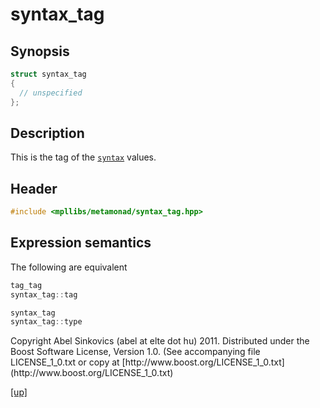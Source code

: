 # syntax_tag

## Synopsis

```cpp
struct syntax_tag
{
  // unspecified
};
```

## Description

This is the tag of the [`syntax`](syntax.html) values.

## Header

```cpp
#include <mpllibs/metamonad/syntax_tag.hpp>
```

## Expression semantics

The following are equivalent

```cpp
tag_tag
syntax_tag::tag
```

```cpp
syntax_tag
syntax_tag::type
```

<p class="copyright">
Copyright Abel Sinkovics (abel at elte dot hu) 2011.
Distributed under the Boost Software License, Version 1.0.
(See accompanying file LICENSE_1_0.txt or copy at
[http://www.boost.org/LICENSE_1_0.txt](http://www.boost.org/LICENSE_1_0.txt)
</p>

[[up]](reference.html)



